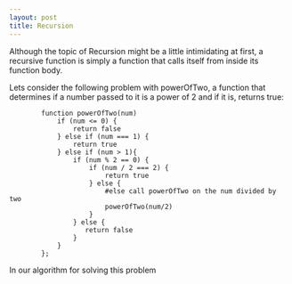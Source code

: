 ```yaml
---
layout: post
title: Recursion
---
```


Although the topic of Recursion might be a little intimidating at first, a recursive function is simply a function that calls itself from inside its function body.  

Lets consider the following problem with powerOfTwo, a function that determines if a number passed to it is a power of 2 and if it is, returns true:

			function powerOfTwo(num)
			    if (num <= 0) {
			        return false
			    } else if (num === 1) {
			        return true
			    } else if (num > 1){
			        if (num % 2 == 0) {
			            if (num / 2 === 2) {
			                return true
			            } else {
			            	#else call powerOfTwo on the num divided by two
			           		powerOfTwo(num/2)
			        	}
			        } else {
			           return false
			        }
			    }
			};

In our algorithm for solving this problem 
      


